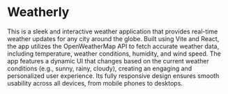 # Weatherly
 This is a sleek and interactive weather application that provides real-time weather updates for any city around the globe. Built using Vite and React, the app utilizes the OpenWeatherMap API to fetch accurate weather data, including temperature, weather conditions, humidity, and wind speed.  The app features a dynamic UI that changes based on the current weather conditions (e.g., sunny, rainy, cloudy), creating an engaging and personalized user experience. Its fully responsive design ensures smooth usability across all devices, from mobile phones to desktops.
